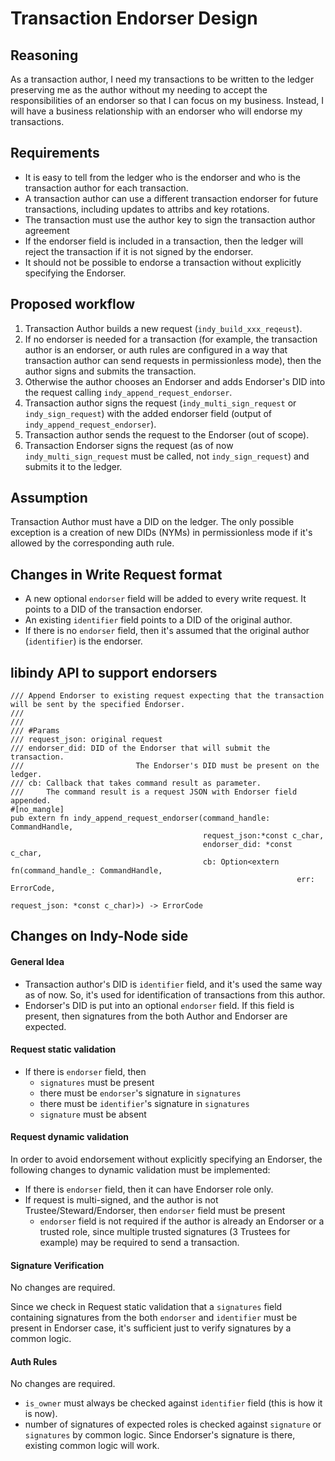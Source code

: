 # Transaction Endorser Design
## Reasoning
As a transaction author, I need my transactions to be written to the ledger preserving me as the author without my needing to accept the responsibilities of an endorser so that I can focus on my business. Instead, I will have a business relationship with an endorser who will endorse my transactions.
 
## Requirements

 - It is easy to tell from the ledger who is the endorser and who is the transaction author for each transaction.
 - A transaction author can use a different transaction endorser for future transactions, including updates to attribs and key rotations.
 - The transaction must use the author key to sign the transaction author agreement 
 - If the endorser field is included in a transaction, then the ledger will reject the transaction if it is not signed by the endorser.
 - It should not be possible to endorse a transaction without explicitly specifying the Endorser.

## Proposed workflow
1. Transaction Author builds a new request (`indy_build_xxx_reqeust`).
1. If no endorser is needed for a transaction (for example, the transaction author is an endorser, or auth rules are configured in a way that transaction author can send requests in permissionless mode), then the author signs and submits the transaction.
1. Otherwise the author chooses an Endorser and adds Endorser's DID into the request calling `indy_append_request_endorser`. 
1. Transaction author signs the request (`indy_multi_sign_request` or `indy_sign_request`) with the added endorser field (output of `indy_append_request_endorser`).
1. Transaction author sends the request to the Endorser (out of scope).
1. Transaction Endorser signs the request (as of now `indy_multi_sign_request` must be called, not `indy_sign_request`) and submits it to the ledger.

## Assumption
Transaction Author must have a DID on the ledger. The only possible exception is a creation of new DIDs (NYMs) in permissionless mode if it's allowed by the corresponding auth rule. 

## Changes in Write Request format

- A new optional `endorser` field will be added to every write request. It points to a DID of the transaction endorser. 
- An existing `identifier` field points to a DID of the original author.
- If there is no `endorser` field, then it's assumed that the original author (`identifier`) is the endorser. 

## libindy API to support endorsers
```rust=
/// Append Endorser to existing request expecting that the transaction will be sent by the specified Endorser.
///
///
/// #Params
/// request_json: original request
/// endorser_did: DID of the Endorser that will submit the transaction. 
///                         The Endorser's DID must be present on the ledger.
/// cb: Callback that takes command result as parameter. 
///     The command result is a request JSON with Endorser field appended.
#[no_mangle]
pub extern fn indy_append_request_endorser(command_handle: CommandHandle,
                                           request_json:*const c_char,
                                           endorser_did: *const c_char,
                                           cb: Option<extern fn(command_handle_: CommandHandle,
                                                                err: ErrorCode,
                                                                request_json: *const c_char)>) -> ErrorCode
```



## Changes on Indy-Node side

#### General Idea
- Transaction author's DID is `identifier` field, and it's used the same way as of now. So, it's used for identification of transactions from this author.
- Endorser's DID is put into an optional `endorser` field. If this field is present, then signatures from the both Author and Endorser are expected.


#### Request static validation
- If there is `endorser` field, then 
  - `signatures` must be present
  - there must be `endorser`'s signature in `signatures`
  - there must be `identifier`'s signature in `signatures`
  - `signature` must be absent
      
#### Request dynamic validation
In order to avoid endorsement without explicitly specifying an Endorser, the following changes to dynamic validation must be implemented: 
- If there is `endorser` field, then it can have Endorser role only.
- If request is multi-signed, and the author is not Trustee/Steward/Endorser, then `endorser` field must be present
    - `endorser` field is not required if the author is already an Endorser or a trusted role, since multiple trusted signatures (3 Trustees for example) may be required to send a transaction. 
      
#### Signature Verification
No changes are required. 

Since we check in Request static validation that a `signatures` field containing signatures from the both `endorser` and `identifier` must be present in Endorser case, it's sufficient just to verify signatures by a common logic.


#### Auth Rules
No changes are required.
- `is_owner` must always be checked against `identifier` field (this is how it is now).
- number of signatures of expected roles is checked against `signature` or `signatures` by common logic. Since Endorser's signature is there, existing common logic will work. 
 